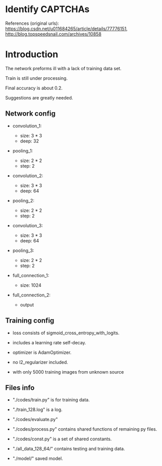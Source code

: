 # Identify CAPTCHAs

References (original urls): https://blog.csdn.net/u011684265/article/details/77776151, http://blog.topspeedsnail.com/archives/10858

# Introduction

The network preforms ill with a lack of training data set. 

Train is still under processing. 

Final accuracy is about 0.2.

Suggestions are greatly needed.

## Network config

- convolution_1:
    - size: 3 * 3
    - deep: 32
- pooling_1:
    - size: 2 * 2
    - step: 2

- convolution_2:
    - size: 3 * 3
    - deep: 64
- pooling_2:
    - size: 2 * 2
    - step: 2

- convolution_3:
    - size: 3 * 3
    - deep: 64
- pooling_3:
    - size: 2 * 2
    - step: 2

- full_connection_1:
    - size: 1024

- full_connection_2:
    - output

## Training config

- loss consists of sigmoid_cross_entropy_with_logits.

- includes a learning rate self-decay.

- optimizer is AdamOptimizer.

- no l2_regularizer included.

- with only 5000 training images from unknown source

## Files info

- "./codes/train.py" is for training data.

- "./train_128.log" is a log.

- "./codes/evaluate.py"

- "./codes/process.py" contains shared functions of remaining py files.

- "./codes/const.py" is a set of shared constants.

- "./all_data_128_64/" contains testing and training data.

- "./model/" saved model.
